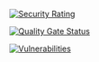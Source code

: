 [![Security Rating](https://sonarcloud.io/api/project_badges/measure?project=simon-test-setup_test-setup&metric=security_rating)](https://sonarcloud.io/summary/new_code?id=simon-test-setup_test-setup)

[![Quality Gate Status](https://sonarcloud.io/api/project_badges/measure?project=simon-test-setup_test-setup&metric=alert_status)](https://sonarcloud.io/summary/new_code?id=simon-test-setup_test-setup)

[![Vulnerabilities](https://sonarcloud.io/api/project_badges/measure?project=simon-test-setup_test-setup&metric=vulnerabilities)](https://sonarcloud.io/summary/new_code?id=simon-test-setup_test-setup)